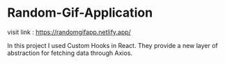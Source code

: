 # Random-Gif-Application
visit link : https://randomgifapp.netlify.app/

In this project I used Custom Hooks in React. They provide a new layer of abstraction for fetching data through Axios.
